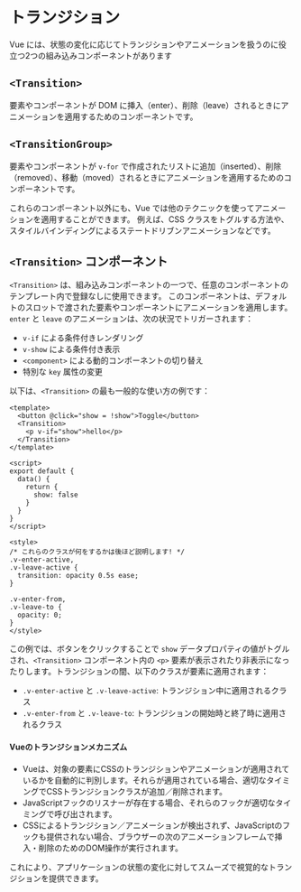 # トランジション
Vue には、状態の変化に応じてトランジションやアニメーションを扱うのに役立つ2つの組み込みコンポーネントがあります
## `<Transition>`
要素やコンポーネントが DOM に挿入（enter）、削除（leave）されるときにアニメーションを適用するためのコンポーネントです。
## `<TransitionGroup>`
要素やコンポーネントが `v-for` で作成されたリストに追加（inserted）、削除（removed）、移動（moved）されるときにアニメーションを適用するためのコンポーネントです。

これらのコンポーネント以外にも、Vue では他のテクニックを使ってアニメーションを適用することができます。
例えば、CSS クラスをトグルする方法や、スタイルバインディングによるステートドリブンアニメーションなどです。
## `<Transition>` コンポーネント
`<Transition>` は、組み込みコンポーネントの一つで、任意のコンポーネントのテンプレート内で登録なしに使用できます。
このコンポーネントは、デフォルトのスロットで渡された要素やコンポーネントにアニメーションを適用します。
`enter` と `leave` のアニメーションは、次の状況でトリガーされます：
- `v-if` による条件付きレンダリング
- `v-show` による条件付き表示
- `<component>` による動的コンポーネントの切り替え
- 特別な `key` 属性の変更

以下は、`<Transition>` の最も一般的な使い方の例です：
```vue
<template>
  <button @click="show = !show">Toggle</button>
  <Transition>
    <p v-if="show">hello</p>
  </Transition>
</template>

<script>
export default {
  data() {
    return {
      show: false
    }
  }
}
</script>

<style>
/* これらのクラスが何をするかは後ほど説明します! */
.v-enter-active,
.v-leave-active {
  transition: opacity 0.5s ease;
}

.v-enter-from,
.v-leave-to {
  opacity: 0;
}
</style>
```

この例では、ボタンをクリックすることで `show` データプロパティの値がトグルされ、`<Transition>` コンポーネント内の `<p>` 要素が表示されたり非表示になったりします。トランジションの間、以下のクラスが要素に適用されます：

- `.v-enter-active` と `.v-leave-active`: トランジション中に適用されるクラス
- `.v-enter-from` と `.v-leave-to`: トランジションの開始時と終了時に適用されるクラス

#### Vueのトランジションメカニズム

- Vueは、対象の要素にCSSのトランジションやアニメーションが適用されているかを自動的に判別します。それらが適用されている場合、適切なタイミングでCSSトランジションクラスが追加／削除されます。
- JavaScriptフックのリスナーが存在する場合、それらのフックが適切なタイミングで呼び出されます。
- CSSによるトランジション／アニメーションが検出されず、JavaScriptのフックも提供されない場合、ブラウザーの次のアニメーションフレームで挿入・削除のためのDOM操作が実行されます。

これにより、アプリケーションの状態の変化に対してスムーズで視覚的なトランジションを提供できます。

